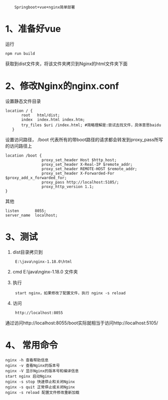         Springboot+vue+nginx简单部署
# **1、准备好vue**
运行

    npm run build

获取到dist文件夹，将该文件夹拷贝到Nginx的html文件夹下面
# **2、修改Nginx的nginx.conf**
设置静态文件目录

    location / {
           root   html/dist;
           index  index.html index.htm;
           try_files $uri /index.html; #简略理解是:尝试去找文件，具体意思baidu
       }
设置访问路径， /boot   代表所有的带boot路径的请求都会转发到proxy_pass所写的访问路径上

    location /boot { 
	                proxy_set_header Host $http_host;
                    proxy_set_header X-Real-IP $remote_addr;
                    proxy_set_header REMOTE-HOST $remote_addr;
                    proxy_set_header X-Forwarded-For $proxy_add_x_forwarded_for;
		            proxy_pass http://localhost:5105/;
		            proxy_http_version 1.1;
	}
其他

    listen       8055;
    server_name  localhost;
# **3、测试**

1. dist目录拷贝到

        E:\java\nginx-1.18.0\html
2. cmd E:\java\nginx-1.18.0 文件夹
3. 执行 
   
        start nginx，如果修改了配置文件，执行 nginx -s reload

4. 访问
   
        http://localhost:8055


通过访问http://localhost:8055/boot实际就相当于访问http://localhost:5105/


# **4、 常用命令**
    nginx -h 查看帮助信息
    nginx -v 查看Nginx的版本号
    nginx -V 显示Nginx的版本号和编译信息
    start nginx 启动Nginx
    nginx -s stop 快速停止和关闭Nginx
    nginx -s quit 正常停止或关闭Nginx
    nginx -s reload 配置文件修改重新加载